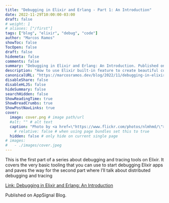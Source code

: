 ```yaml
---
title: "Debugging in Elixir and Erlang - Part 1: An Introduction"
date: 2022-11-29T10:00:00-03:00
draft: false
# weight: 1
# aliases: ["/first"]
tags: ["blog", "elixir", "debug", "code"]
author: "Marcos Ramos"
showToc: false
TocOpen: false
draft: false
hidemeta: false
comments: false
summary: "Debugging in Elixir and Erlang: An Introduction. Published on AppSignal Blog."
description: "How to use Elixir built-in feature to create beautiful code. Published on AppSignal Blog."
canonicalURL: "https://marcosramos.dev/blog/2022/11/debugging-in-elixir-and-erlang-part-1-an-introduction/"
disableShare: false
disableHLJS: false
hideSummary: false
searchHidden: false
ShowReadingTime: true
ShowBreadCrumbs: true
ShowPostNavLinks: true
cover:
  image: cover.png # image path/url
  #alt: "" # alt text
  caption: "Photo by <a href=\"https://www.flickr.com/photos/nlmhmd/\">National Library of Medicine</a>" # display caption under cover
    # relative: false # when using page bundles set this to true
  hidden: false # only hide on current single page
# images:
#   - ./images/cover.jpeg
---
```


This is the first part of a series about debugging and tracing tools on Elixir.
It covers the very basic tooling that you can use to start debugging Elixir apps
and paves the way for the second part where I’ll talk about distributed
debugging and tracing

[Link: Debugging in Elixir and Erlang: An Introduction](https://blog.appsignal.com/2022/11/29/debugging-in-elixir-and-erlang-an-introduction.html)

Published on AppSignal Blog.
